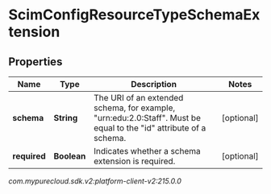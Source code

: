 # ScimConfigResourceTypeSchemaExtension


## Properties

| Name | Type | Description | Notes |
| ------------ | ------------- | ------------- | ------------- |
| **schema** | **String** | The URI of an extended schema, for example, \"urn:edu:2.0:Staff\". Must be equal to the \"id\" attribute of a schema. |  [optional] |
| **required** | **Boolean** | Indicates whether a schema extension is required. |  [optional] |




_com.mypurecloud.sdk.v2:platform-client-v2:215.0.0_

